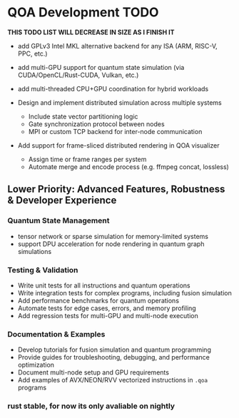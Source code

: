 # QOA Development TODO

**THIS TODO LIST WILL DECREASE IN SIZE AS I FINISH IT**

- add GPLv3 Intel MKL alternative backend for any ISA (ARM, RISC-V, PPC, etc.)
- add multi-GPU support for quantum state simulation (via CUDA/OpenCL/Rust-CUDA, Vulkan, etc.)
- add multi-threaded CPU+GPU coordination for hybrid workloads

- Design and implement distributed simulation across multiple systems
  - Include state vector partitioning logic
  - Gate synchronization protocol between nodes
  - MPI or custom TCP backend for inter-node communication

- Add support for frame-sliced distributed rendering in QOA visualizer
  - Assign time or frame ranges per system
  - Automate merge and encode process (e.g. ffmpeg concat, lossless)

## Lower Priority: Advanced Features, Robustness & Developer Experience

### Quantum State Management
- tensor network or sparse simulation for memory-limited systems
- support DPU acceleration for node rendering in quantum graph simulations

### Testing & Validation
- Write unit tests for all instructions and quantum operations
- Write integration tests for complex programs, including fusion simulation
- Add performance benchmarks for quantum operations
- Automate tests for edge cases, errors, and memory profiling
- Add regression tests for multi-GPU and multi-node execution

### Documentation & Examples
- Develop tutorials for fusion simulation and quantum programming
- Provide guides for troubleshooting, debugging, and performance optimization
- Document multi-node setup and GPU requirements
- Add examples of AVX/NEON/RVV vectorized instructions in `.qoa` programs

### rust stable, for now its only avaliable on nightly
